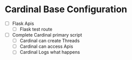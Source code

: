 
# Cardinal Base Configuration

- [ ] Flask Apis
  - [ ] Flask test route

- [ ] Complete Cardinal primary script
  - [ ] Cardinal can create Threads  
  - [ ] Cardinal can access Apis
  - [ ] Cardinal Logs what happens